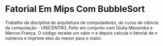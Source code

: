 # Fatorial Em Mips Com BubbleSort
Trabalho da disciplina de arquitetura de computadores, do curso de ciência da computação - UNICENTRO. Feito em conjunto com Giulia Mezaroba e Marcos França.
O código recebe um valor n e depois calcula o fatorial de n números e imprime eles do menor para o maior.
